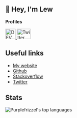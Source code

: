 ## :wave: Hey, I'm Lew

**Profiles**

<a href="https://dev.to/purplefrizzel">
  <img src="https://d2fltix0v2e0sb.cloudfront.net/dev-badge.svg" alt="DEV Profile" width="32" height="32"/>
</a>

<a href="https://twitter.com/purplefrizzel">
  <img src="https://upload.wikimedia.org/wikipedia/en/thumb/9/9f/Twitter_bird_logo_2012.svg/100px-Twitter_bird_logo_2012.svg.png" alt="Twitter Profile" width="43" height="32" />
</a>


## Useful links
* <a href="https://purplefrizzel.com">My website</a>
* <a href="https://github.com/purplefrizzel">Github</a>
* <a href="https://stackoverflow.com/users/11698664/lew?tab=profile">Stackoverflow</a>
* <a href="https://twitter.com">Twitter</a>

## Stats
<img src="https://github-readme-stats.vercel.app/api/top-langs?username=purplefrizzel&show_icons=true&theme=onedark&title_color=559cd3&text_color=ffffff&bg_color=141414&locale=en&layout=compact" alt="Purplefrizzel's top languages" />
